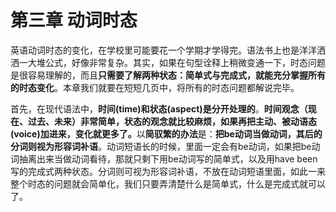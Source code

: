 # 第三章 动词时态

英语动词时态的变化，在学校里可能要花一个学期才学得完。语法书上也是洋洋洒洒一大堆公式，好像非常复杂。其实，如果在句型诠释上稍微变通一下，时态问题是很容易理解的，而且**只需要了解两种状态：简单式与完成式，就能充分掌握所有的时态变化**。本章我们就要在短短几页中，将所有的时态问题都解说完毕。

首先，在现代语法中，**时间(time)和状态(aspect)是分开处理的**。<b>时间观念（现在、过去、未来）非常简单，状态的观念就比较麻烦，如果再把主动、被动语态(voice)加进来，变化就更多了。</b>以**简驭繁的办法**是：**把be动词当做动词，其后的分词则视为形容词补语**。动词短语长的时候，里面一定会有be动词，如果把be动词抽离出来当做动词看待，那就只剩下用be动词写的简单式，以及用have been写的完成式两种状态。分词则可视为形容词补语，不放在动词短语里面，如此一来整个时态的问题就会简单化，我们只要弄清楚什么是简单式，什么是完成式就可以了。
